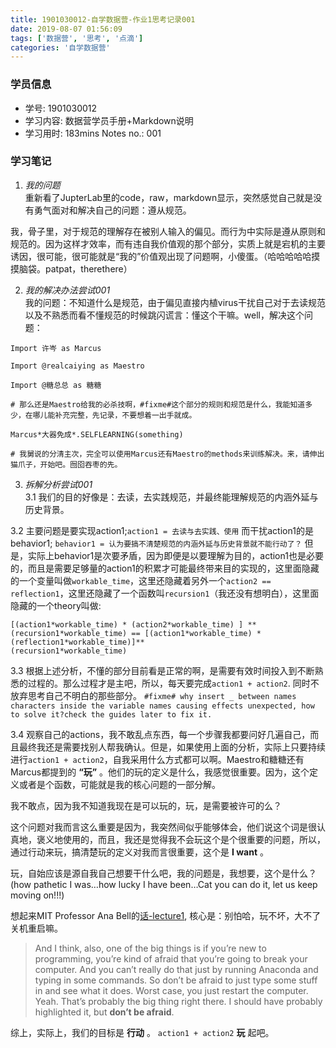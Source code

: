 ```yaml
---
title: 1901030012-自学数据营-作业1思考记录001
date: 2019-08-07 01:56:09
tags: ['数据营', '思考', '点滴']
categories: '自学数据营'
---
```


### 学员信息

- 学号: 1901030012
- 学习内容: 数据营学员手册+Markdown说明
- 学习用时: 183mins Notes no.: 001

### 学习笔记

1. *我的问题*  
重新看了JupterLab里的code，raw，markdown显示，突然感觉自己就是没有勇气面对和解决自己的问题：遵从规范。

我，骨子里，对于规范的理解存在被别人输入的偏见。而行为中实际是遵从原则和规范的。因为这样才效率，而有违自我价值观的那个部分，实质上就是宕机的主要诱因，很可能，很可能就是“我的”价值观出现了问题啊，小傻蛋。（哈哈哈哈哈摸摸脑袋。patpat，therethere）

2. *我的解决办法尝试001*  
我的问题：不知道什么是规范，由于偏见直接内植virus干扰自己对于去读规范以及不熟悉而看不懂规范的时候跳闪谎言：懂这个干嘛。well，解决这个问题：
```
Import 许岑 as Marcus

Import @realcaiying as Maestro

Import @糖总总 as 糖糖

# 那么还是Maestro给我的必杀技啊，#fixme#这个部分的规则和规范是什么，我能知道多少，在哪儿能补充完整，先记录，不要想着一出手就成。  

Marcus*大器免成*.SELFLEARNING(something)

# 我舅说的分清主次，完全可以使用Marcus还有Maestro的methods来训练解决。来，请伸出猫爪子，开始吧。囫囵吞枣的先。

```

3. *拆解分析尝试001*  
3.1  我们的目的好像是：去读，去实践规范，并最终能理解规范的内涵外延与历史背景。

3.2  主要问题是要实现action1;`action1 = 去读与去实践、使用` 而干扰action1的是behavior1; `behavior1 = 认为要搞不清楚规范的内涵外延与历史背景就不能行动了？` 但是，实际上behavior1是次要矛盾，因为即便是以要理解为目的，action1也是必要的，而且是需要足够量的action1的积累才可能最终带来目的实现的，这里面隐藏的一个变量叫做`workable_time`，这里还隐藏着另外一个`action2 == reflection1`，这里还隐藏了一个函数叫`recursion1`（我还没有想明白），这里面隐藏的一个theory叫做:
```
[(action1*workable_time) * (action2*workable_time) ] ** (recursion1*workable_time) == [(action1*workable_time) * (reflection1*workable_time)]**
(recursion1*workable_time)
```

3.3  根据上述分析，不懂的部分目前看是正常的啊，是需要有效时间投入到不断熟悉的过程的。那么过程才是主吧，所以，每天要完成`action1 + action2`. 同时不放弃思考自己不明白的那些部分。
`#fixme# why insert _ between names characters inside the variable names causing effects unexpected, how to solve it?check the guides later to fix it.`

3.4  观察自己的actions，我不敢乱点东西，每一个步骤我都要问好几遍自己，而且最终我还是需要找别人帮我确认。但是，如果使用上面的分析，实际上只要持续进行`action1 + action2`，自我采用什么方式都可以啊。Maestro和糖糖还有Marcus都提到的 **“玩”** 。他们的玩的定义是什么，我感觉很重要。因为，这个定义或者是个函数，可能就是我的核心问题的一部分解。

我不敢点，因为我不知道我现在是可以玩的，玩，是需要被许可的么？

这个问题对我而言这么重要是因为，我突然间似乎能够体会，他们说这个词是很认真地，褒义地使用的，而且，我还是觉得我不会玩这个是个很重要的问题，所以，通过行动来玩，搞清楚玩的定义对我而言很重要，这个是 **I want** 。

玩，自始应该是源自我自己想要干什么吧，我的问题是，我想要，这个是什么？(how pathetic I was…how lucky I have been…Cat you can do it, let us keep moving on!!!)

想起来MIT Professor Ana Bell的[话-lecture1](ytpJdnlu9ug.pdf), 核心是：别怕哈，玩不坏，大不了关机重启嘛。
> And I think, also, one of the big things is if you’re new to programming, you’re kind of afraid that you’re going to break your computer. And you can’t really do that just by running Anaconda and typing in some commands.
> So don’t be afraid to just type some stuff in and see what it does. Worst case, you just restart the computer. Yeah. That’s probably the big thing right there.
> I should have probably highlighted it, but **don’t be afraid**.

综上，实际上，我们的目标是 **行动** 。
`action1 + action2` **玩** 起吧。
